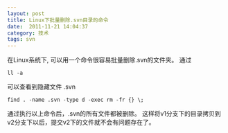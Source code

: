 ```yaml
---
layout: post
title: Linux下批量删除.svn目录的命令
date:  2011-11-21 14:04:37
category: 技术
tags: svn
---
```



在Linux系统下, 可以用一个命令很容易批量删除.svn的文件夹。 通过

	ll -a

可以查看到隐藏文件 .svn

	find . -name .svn -type d -exec rm -fr {} \;

通过执行以上命令后，.svn的所有文件都被删除。 这样将v1分支下的目录拷贝到v2分支下以后，提交v2下的文件就不会有问题存在了。

